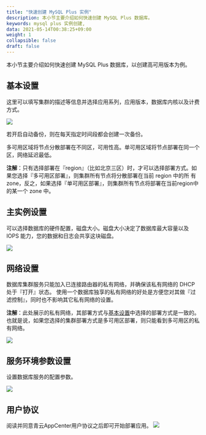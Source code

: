 ```yaml
---
title: "快速创建 MySQL Plus 实例"
description: 本小节主要介绍如何快速创建 MySQL Plus 数据库。 
keywords: mysql plus 实例创建,
data: 2021-05-14T00:38:25+09:00
weight: 1
collapsible: false
draft: false
---
```




本小节主要介绍如何快速创建 MySQL Plus 数据库，以创建高可用版本为例。

## 基本设置

这里可以填写集群的描述等信息并选择应用系列，应用版本，数据库内核以及计费方式。

![](../../_images/base_step_1.png)

若开启自动备份，则在每天指定时间段都会创建一次备份。

多可用区域将节点分散部署在不同区，可用性高。单可用区域将节点部署在同一个区，网络延迟最低。

**注解**：只有选择部署在『region』（比如北京三区）时，才可以选择部署方式。如果您选择『多可用区部署』，则集群所有节点将分散部署在当前 region 中的所 有zone，反之，如果选择『单可用区部署』，则集群所有节点将部署在当前region中的某一个 zone 中。

## 主实例设置

可以选择数据库的硬件配置，磁盘大小。磁盘大小决定了数据库最大容量以及 IOPS 能力，您的数据和日志会共享这块磁盘。

![](../../_images/base_step_2.png)

## 网络设置

数据库集群服务只能加入已连接路由器的私有网络，并确保该私有网络的 DHCP 处于『打开』状态。 使用一个数据库独享的私有网络的好处是方便您对其做『过滤控制』，同时也不影响其它私有网络的设置。

**注解**：此处展示的私有网络，其部署方式与[基本设置](#基本设置)中选择的部署方式是一致的。也就是说，如果您选择的集群部署方式是多可用区部署，则只能看到多可用区的私有网络。

![](../../_images/base_step_3.png)


## 服务环境参数设置

设置数据库服务的配置参数。

![](../../_images/base_step_4.png)

## 用户协议

阅读并同意青云AppCenter用户协议之后即可开始部署应用。
![](../../_images/base_step_5.png)

